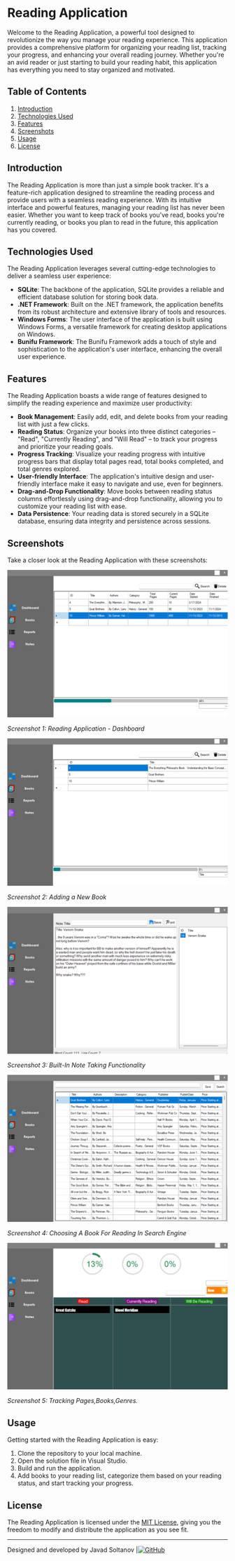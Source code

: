 # Reading Application

Welcome to the Reading Application, a powerful tool designed to revolutionize the way you manage your reading experience. This application provides a comprehensive platform for organizing your reading list, tracking your progress, and enhancing your overall reading journey. Whether you're an avid reader or just starting to build your reading habit, this application has everything you need to stay organized and motivated.

## Table of Contents
1. [Introduction](#introduction)
2. [Technologies Used](#technologies-used)
3. [Features](#features)
4. [Screenshots](#screenshots)
5. [Usage](#usage)
6. [License](#license)

## Introduction

The Reading Application is more than just a simple book tracker. It's a feature-rich application designed to streamline the reading process and provide users with a seamless reading experience. With its intuitive interface and powerful features, managing your reading list has never been easier. Whether you want to keep track of books you've read, books you're currently reading, or books you plan to read in the future, this application has you covered.

## Technologies Used

The Reading Application leverages several cutting-edge technologies to deliver a seamless user experience:

- **SQLite**: The backbone of the application, SQLite provides a reliable and efficient database solution for storing book data.
- **.NET Framework**: Built on the .NET framework, the application benefits from its robust architecture and extensive library of tools and resources.
- **Windows Forms**: The user interface of the application is built using Windows Forms, a versatile framework for creating desktop applications on Windows.
- **Bunifu Framework**: The Bunifu Framework adds a touch of style and sophistication to the application's user interface, enhancing the overall user experience.

## Features

The Reading Application boasts a wide range of features designed to simplify the reading experience and maximize user productivity:

- **Book Management**: Easily add, edit, and delete books from your reading list with just a few clicks.
- **Reading Status**: Organize your books into three distinct categories – "Read", "Currently Reading", and "Will Read" – to track your progress and prioritize your reading goals.
- **Progress Tracking**: Visualize your reading progress with intuitive progress bars that display total pages read, total books completed, and total genres explored.
- **User-friendly Interface**: The application's intuitive design and user-friendly interface make it easy to navigate and use, even for beginners.
- **Drag-and-Drop Functionality**: Move books between reading status columns effortlessly using drag-and-drop functionality, allowing you to customize your reading list with ease.
- **Data Persistence**: Your reading data is stored securely in a SQLite database, ensuring data integrity and persistence across sessions.

## Screenshots

Take a closer look at the Reading Application with these screenshots:

![Screenshot 1](https://github.com/EXDEICIDA/ReadingApplication/blob/749ee1b38601f928968ece87d2c20995b52c94cc/BookAppShowCase/Screenshot%202024-03-19%20031551.png)

*Screenshot 1: Reading Application - Dashboard*

![Screenshot 2](https://github.com/EXDEICIDA/ReadingApplication/blob/749ee1b38601f928968ece87d2c20995b52c94cc/BookAppShowCase/Screenshot%202024-03-19%20031721.png)

*Screenshot 2: Adding a New Book*

![Screenshot 3](https://github.com/EXDEICIDA/ReadingApplication/blob/749ee1b38601f928968ece87d2c20995b52c94cc/BookAppShowCase/Screenshot%202024-03-19%20032314.png)

*Screenshot 3: Built-In Note Taking Functionality*

![Screenshot 4](https://github.com/EXDEICIDA/ReadingApplication/blob/a87cf3ed1e541b5ca245568910323b0cdfe5c642/BookAppShowCase/Screenshot%202024-03-19%20031809.png)

*Screenshot 4: Choosing A Book For Reading In Search Engine*

![Screenshot 5](https://github.com/EXDEICIDA/ReadingApplication/blob/7c5884ddccb334e4cf15a8dfa53a2680a07e674a/BookAppShowCase/Screenshot%202024-03-19%20031837.png)

*Screenshot 5: Tracking Pages,Books,Genres.*

## Usage

Getting started with the Reading Application is easy:

1. Clone the repository to your local machine.
2. Open the solution file in Visual Studio.
3. Build and run the application.
4. Add books to your reading list, categorize them based on your reading status, and start tracking your progress.

## License

The Reading Application is licensed under the [MIT License](https://opensource.org/licenses/MIT), giving you the freedom to modify and distribute the application as you see fit.

---
Designed and developed by Javad Soltanov |[![GitHub](https://img.shields.io/badge/GitHub-EXDEICIDA-blue?style=flat&logo=github)](https://github.com/EXDEICIDA)






